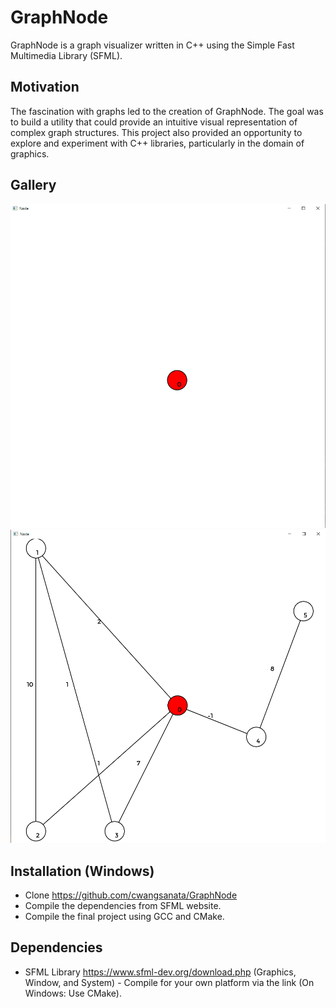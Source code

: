 # GraphNode
GraphNode is a graph visualizer written in C++ using the Simple Fast Multimedia Library (SFML).

## Motivation
The fascination with graphs led to the creation of GraphNode. The goal was to build a utility that could provide an intuitive visual representation of complex graph structures. This project also provided an opportunity to explore and experiment with C++ libraries, particularly in the domain of graphics.

## Gallery
![The Beginning](https://github.com/cwangsanata/GraphNode/blob/master/NodeImages/1.png)
![Demo](https://github.com/cwangsanata/GraphNode/blob/master/NodeImages/4.png)

## Installation (Windows)
* Clone https://github.com/cwangsanata/GraphNode
* Compile the dependencies from SFML website.
* Compile the final project using GCC and CMake. 

## Dependencies
* SFML Library https://www.sfml-dev.org/download.php (Graphics, Window, and System) - Compile for your own platform via the link (On Windows: Use CMake).
